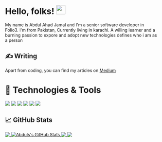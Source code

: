 
# Hello, folks! <img src="https://raw.githubusercontent.com/MartinHeinz/MartinHeinz/master/wave.gif" width="30px">

My name is Abdul Ahad Jamal and I'm a senior software developer in Folio3. I'm from Pakistan, Currently living in karachi. A willing learner and a burning passion to expore and adopt new technologies defines who i am as a person  

## &#x270d; Writing

Apart from coding,  you can find my articles on  [Medium](https://frodomessi10.medium.com) 

# 🔧 Technologies & Tools
![](https://img.shields.io/badge/Code-Python-informational?style=flat&logo=python&logoColor=white&color=2bbc8a)
![](https://img.shields.io/badge/Code-JavaScript-informational?style=flat&logo=javascript&logoColor=white&color=2bbc8a)
![](https://img.shields.io/badge/Code-Swift-informational?style=flat&logo=swift&logoColor=white&color=2bbc8a)
![](https://img.shields.io/badge/Code-Dart-informational?style=flat&logo=dart&logoColor=white&color=2bbc8a)
![](https://img.shields.io/badge/Editor-Vscode-informational?style=flat&logo=visualstudiocode&logoColor=white&color=2bbc8a)
![](https://img.shields.io/badge/Editor-Xcode-informational?style=flat&logo=xcode&logoColor=white&color=2bbc8a)

## &#x1f4c8; GitHub Stats

<a href="https://github.com/frodo10messi/frodo10messi">
  <img align="center" src="https://github-readme-stats.vercel.app/api/top-langs/?username=frodo10messi&hide=java,html,tex&title_color=ffffff&text_color=c9cacc&icon_color=2bbc8a&bg_color=1d1f21&langs_count=4" />
</a>
<a href="https://github.com/frodo10messi/frodo10messi">
  <img align="center" src="https://github-readme-stats.vercel.app/api?username=frodo10messi&show_icons=true&line_height=27&count_private=true&title_color=ffffff&text_color=c9cacc&icon_color=2bbc8a&bg_color=1d1f21" alt="Abduls's GitHub Stats" />
</a>

<a href="https://github.com/frodo10messi/Viper_Swift-objc">
  <img align="center" src="https://github-readme-stats.vercel.app/api/pin/?username=frodo10messi&repo=Viper_Swift-objc&title_color=ffffff&text_color=c9cacc&icon_color=2bbc8a&bg_color=1d1f21" />
</a>    
<a href="https://github.com/frodo10messi/CleanBoilerPlateFlutter">
  <img align="center" src="https://github-readme-stats.vercel.app/api/pin/?username=frodo10messi&repo=CleanBoilerPlateFlutter&title_color=ffffff&text_color=c9cacc&icon_color=2bbc8a&bg_color=1d1f21" />
</a>

